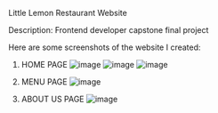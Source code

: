 Little Lemon Restaurant Website 

Description: Frontend developer capstone final project 

Here are some screenshots of the website I created:

1) HOME PAGE 
![image](https://github.com/miko-sri25/MyLittleLemonSite/assets/52534997/856d9918-5680-467a-adf6-e61d89054dd1)
![image](https://github.com/miko-sri25/MyLittleLemonSite/assets/52534997/e5c4c4ed-cfbe-4448-bbe6-1e83deb0f4c5)
![image](https://github.com/miko-sri25/MyLittleLemonSite/assets/52534997/a4ece9c6-1848-405e-8386-1548bc60cf90)


2) MENU PAGE
![image](https://github.com/miko-sri25/MyLittleLemonSite/assets/52534997/2f3ba853-b9bc-4fe7-9e9a-370225c0cff1)

3) ABOUT US PAGE
![image](https://github.com/miko-sri25/MyLittleLemonSite/assets/52534997/989c0db2-9031-4c45-bd98-df5a6467ef67)






